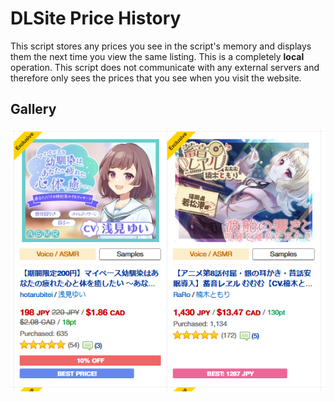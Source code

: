 # DLSite Price History

This script stores any prices you see in the script's memory and displays them the next time you view the same listing. This is a completely **local** operation. This script does not communicate with any external servers and therefore only sees the prices that you see when you visit the website.

## Gallery

![](gallery/browse.png)